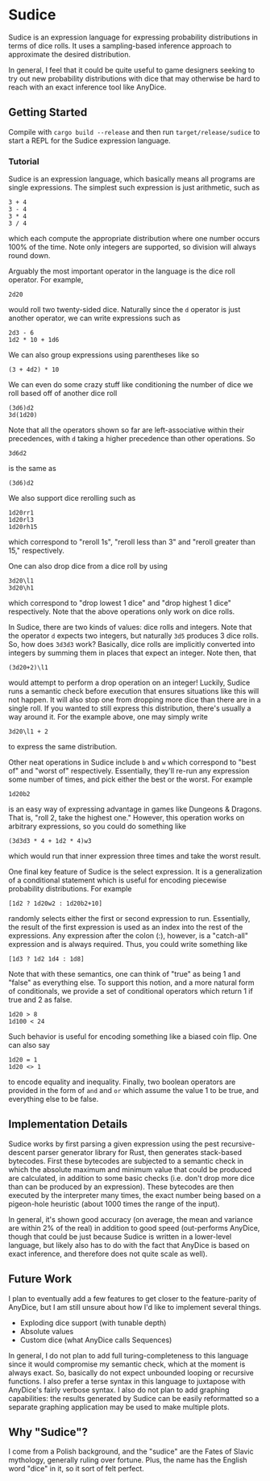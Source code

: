 # Sudice

Sudice is an expression language for expressing probability distributions in
terms of dice rolls. It uses a sampling-based inference approach to approximate
the desired distribution.

In general, I feel that it could be quite useful to game designers seeking to
try out new probability distributions with dice that may otherwise be hard to
reach with an exact inference tool like AnyDice.

## Getting Started

Compile with `cargo build --release` and then run `target/release/sudice` to 
start a REPL for the Sudice expression language.

### Tutorial

Sudice is an expression language, which basically means all programs are single
expressions. The simplest such expression is just arithmetic, such as

```
3 + 4
3 - 4
3 * 4
3 / 4
```

which each compute the appropriate distribution where one number occurs 100% of
the time. Note only integers are supported, so division will always round down.

Arguably the most important operator in the language is the dice roll operator.
For example,

```
2d20
```

would roll two twenty-sided dice. Naturally since the `d` operator is just
another operator, we can write expressions such as

```
2d3 - 6
1d2 * 10 + 1d6
```

We can also group expressions using parentheses like so

```
(3 + 4d2) * 10
```

We can even do some crazy stuff like conditioning the number of dice we roll
based off of another dice roll

```
(3d6)d2
3d(1d20)
```

Note that all the operators shown so far are left-associative within their
precedences, with `d` taking a higher precedence than other operations. So

```
3d6d2
```

is the same as

```
(3d6)d2
```

We also support dice rerolling such as

```
1d20rr1
1d20rl3
1d20rh15
```

which correspond to "reroll 1s", "reroll less than 3" and "reroll greater
than 15," respectively.

One can also drop dice from a dice roll by using

```
3d20\l1
3d20\h1
```

which correspond to "drop lowest 1 dice" and "drop highest 1 dice"
respectively. Note that the above operations only work on dice rolls.

In Sudice, there are two kinds of values: dice rolls and integers. Note
that the operator `d` expects two integers, but naturally `3d5` produces
3 dice rolls. So, how does `3d3d3` work? Basically, dice rolls are
implicitly converted into integers by summing them in places that expect
an integer. Note then, that

```
(3d20+2)\l1
```

would attempt to perform a drop operation on an integer! Luckily, Sudice
runs a semantic check before execution that ensures situations like this
will not happen. It will also stop one from dropping more dice than there
are in a single roll. If you wanted to still express this distribution,
there's usually a way around it. For the example above, one may simply write

```
3d20\l1 + 2
```

to express the same distribution.

Other neat operations in Sudice include `b` and `w` which correspond to
"best of" and "worst of" respectively. Essentially, they'll re-run any
expression some number of times, and pick either the best or the worst. For
example

```
1d20b2
```

is an easy way of expressing advantage in games like Dungeons & Dragons. That
is, "roll 2, take the highest one." However, this operation works on arbitrary
expressions, so you could do something like

```
(3d3d3 * 4 + 1d2 * 4)w3
```

which would run that inner expression three times and take the worst result.

One final key feature of Sudice is the select expression. It is a generalization
of a conditional statement which is useful for encoding piecewise probability
distributions. For example

```
[1d2 ? 1d20w2 : 1d20b2+10]
```

randomly selects either the first or second expression to run. Essentially, the
result of the first expression is used as an index into the rest of the
expressions. Any expression after the colon (:), however, is a "catch-all" 
expression and is always required. Thus, you could write something like

```
[1d3 ? 1d2 1d4 : 1d8]
```

Note that with these semantics, one can think of "true" as being 1 and "false"
as everything else. To support this notion, and a more natural form of
conditionals, we provide a set of conditional operators which return 1 if true 
and 2 as false.

```
1d20 > 8
1d100 < 24
```

Such behavior is useful for encoding something like a biased coin flip. One can
also say

```
1d20 = 1
1d20 <> 1
```

to encode equality and inequality. Finally, two boolean operators are provided in
the form of `and` and `or` which assume the value 1 to be true, and everything
else to be false.

## Implementation Details

Sudice works by first parsing a given expression using the pest
recursive-descent parser generator library for Rust, then generates
stack-based bytecodes. First these bytecodes are subjected to a semantic
check in which the absolute maximum and minimum value that could be produced
are calculated, in addition to some basic checks (i.e. don't drop more dice
than can be produced by an expression). These bytecodes are then executed by 
the interpreter many times, the exact number being based on a pigeon-hole 
heuristic (about 1000 times the range of the input).

In general, it's shown good accuracy (on average, the mean and variance are
within 2% of the real) in addition to good speed (out-performs AnyDice,
though that could be just because Sudice is written in a lower-level language,
but likely also has to do with the fact that AnyDice is based on exact
inference, and therefore does not quite scale as well).

## Future Work

I plan to eventually add a few features to get closer to the feature-parity of
AnyDice, but I am still unsure about how I'd like to implement several things.

* Exploding dice support (with tunable depth)
* Absolute values
* Custom dice (what AnyDice calls Sequences)

In general, I do not plan to add full turing-completeness to this language
since it would compromise my semantic check, which at the moment is always
exact. So, basically do not expect unbounded looping or recursive functions.
I also prefer a terse syntax in this language to juxtapose with AnyDice's
fairly verbose syntax. I also do not plan to add graphing capabilities: the
results generated by Sudice can be easily reformatted so a separate graphing
application may be used to make multiple plots.

## Why "Sudice"?

I come from a Polish background, and the "sudice" are the Fates of Slavic
mythology, generally ruling over fortune. Plus, the name has the English word
"dice" in it, so it sort of felt perfect.
